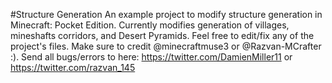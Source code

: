 #Structure Generation 
An example project to modify structure generation in Minecraft: Pocket Edition.
Currently modifies generation of villages, mineshafts corridors, and Desert Pyramids.
Feel free to edit/fix any of the project's files.
Make sure to credit @minecraftmuse3 or @Razvan-MCrafter :). Send all bugs/errors to here: https://twitter.com/DamienMiller11 or https://twitter.com/razvan_145
